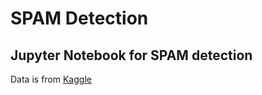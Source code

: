# SPAM Detection
## Jupyter Notebook for SPAM detection

Data is from [Kaggle](https://www.kaggle.com/datasets/nitishabharathi/email-spam-dataset?select=lingSpam.csv)
